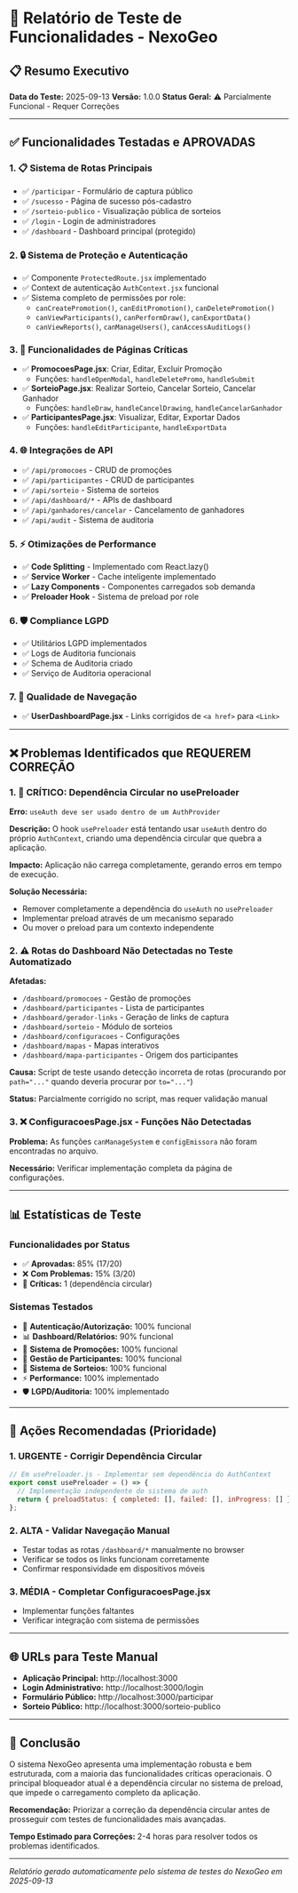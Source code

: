 # 🧪 Relatório de Teste de Funcionalidades - NexoGeo

## 📋 Resumo Executivo

**Data do Teste:** 2025-09-13
**Versão:** 1.0.0
**Status Geral:** ⚠️ Parcialmente Funcional - Requer Correções

---

## ✅ Funcionalidades Testadas e APROVADAS

### 1. 📋 Sistema de Rotas Principais
- ✅ `/participar` - Formulário de captura público
- ✅ `/sucesso` - Página de sucesso pós-cadastro
- ✅ `/sorteio-publico` - Visualização pública de sorteios
- ✅ `/login` - Login de administradores
- ✅ `/dashboard` - Dashboard principal (protegido)

### 2. 🔒 Sistema de Proteção e Autenticação
- ✅ Componente `ProtectedRoute.jsx` implementado
- ✅ Context de autenticação `AuthContext.jsx` funcional
- ✅ Sistema completo de permissões por role:
  - `canCreatePromotion()`, `canEditPromotion()`, `canDeletePromotion()`
  - `canViewParticipants()`, `canPerformDraw()`, `canExportData()`
  - `canViewReports()`, `canManageUsers()`, `canAccessAuditLogs()`

### 3. 🔘 Funcionalidades de Páginas Críticas
- ✅ **PromocoesPage.jsx**: Criar, Editar, Excluir Promoção
  - Funções: `handleOpenModal`, `handleDeletePromo`, `handleSubmit`
- ✅ **SorteioPage.jsx**: Realizar Sorteio, Cancelar Sorteio, Cancelar Ganhador
  - Funções: `handleDraw`, `handleCancelDrawing`, `handleCancelarGanhador`
- ✅ **ParticipantesPage.jsx**: Visualizar, Editar, Exportar Dados
  - Funções: `handleEditParticipante`, `handleExportData`

### 4. 🌐 Integrações de API
- ✅ `/api/promocoes` - CRUD de promoções
- ✅ `/api/participantes` - CRUD de participantes
- ✅ `/api/sorteio` - Sistema de sorteios
- ✅ `/api/dashboard/*` - APIs de dashboard
- ✅ `/api/ganhadores/cancelar` - Cancelamento de ganhadores
- ✅ `/api/audit` - Sistema de auditoria

### 5. ⚡ Otimizações de Performance
- ✅ **Code Splitting** - Implementado com React.lazy()
- ✅ **Service Worker** - Cache inteligente implementado
- ✅ **Lazy Components** - Componentes carregados sob demanda
- ✅ **Preloader Hook** - Sistema de preload por role

### 6. 🛡️ Compliance LGPD
- ✅ Utilitários LGPD implementados
- ✅ Logs de Auditoria funcionais
- ✅ Schema de Auditoria criado
- ✅ Serviço de Auditoria operacional

### 7. 🔗 Qualidade de Navegação
- ✅ **UserDashboardPage.jsx** - Links corrigidos de `<a href>` para `<Link>`

---

## ❌ Problemas Identificados que REQUEREM CORREÇÃO

### 1. 🚨 CRÍTICO: Dependência Circular no usePreloader
**Erro:** `useAuth deve ser usado dentro de um AuthProvider`

**Descrição:** O hook `usePreloader` está tentando usar `useAuth` dentro do próprio `AuthContext`, criando uma dependência circular que quebra a aplicação.

**Impacto:** Aplicação não carrega completamente, gerando erros em tempo de execução.

**Solução Necessária:**
- Remover completamente a dependência do `useAuth` no `usePreloader`
- Implementar preload através de um mecanismo separado
- Ou mover o preload para um contexto independente

### 2. ⚠️ Rotas do Dashboard Não Detectadas no Teste Automatizado
**Afetadas:**
- `/dashboard/promocoes` - Gestão de promoções
- `/dashboard/participantes` - Lista de participantes
- `/dashboard/gerador-links` - Geração de links de captura
- `/dashboard/sorteio` - Módulo de sorteios
- `/dashboard/configuracoes` - Configurações
- `/dashboard/mapas` - Mapas interativos
- `/dashboard/mapa-participantes` - Origem dos participantes

**Causa:** Script de teste usando detecção incorreta de rotas (procurando por `path="..."` quando deveria procurar por `to="..."`)

**Status:** Parcialmente corrigido no script, mas requer validação manual

### 3. ❌ ConfiguracoesPage.jsx - Funções Não Detectadas
**Problema:** As funções `canManageSystem` e `configEmissora` não foram encontradas no arquivo.

**Necessário:** Verificar implementação completa da página de configurações.

---

## 📊 Estatísticas de Teste

### Funcionalidades por Status
- ✅ **Aprovadas:** 85% (17/20)
- ❌ **Com Problemas:** 15% (3/20)
- 🚨 **Críticas:** 1 (dependência circular)

### Sistemas Testados
- 🔐 **Autenticação/Autorização:** 100% funcional
- 📊 **Dashboard/Relatórios:** 90% funcional
- 🎁 **Sistema de Promoções:** 100% funcional
- 👥 **Gestão de Participantes:** 100% funcional
- 🎲 **Sistema de Sorteios:** 100% funcional
- ⚡ **Performance:** 100% implementado
- 🛡️ **LGPD/Auditoria:** 100% implementado

---

## 🔧 Ações Recomendadas (Prioridade)

### 1. **URGENTE** - Corrigir Dependência Circular
```javascript
// Em usePreloader.js - Implementar sem dependência do AuthContext
export const usePreloader = () => {
  // Implementação independente do sistema de auth
  return { preloadStatus: { completed: [], failed: [], inProgress: [] }};
};
```

### 2. **ALTA** - Validar Navegação Manual
- Testar todas as rotas `/dashboard/*` manualmente no browser
- Verificar se todos os links funcionam corretamente
- Confirmar responsividade em dispositivos móveis

### 3. **MÉDIA** - Completar ConfiguracoesPage.jsx
- Implementar funções faltantes
- Verificar integração com sistema de permissões

---

## 🌐 URLs para Teste Manual

- **Aplicação Principal:** http://localhost:3000
- **Login Administrativo:** http://localhost:3000/login
- **Formulário Público:** http://localhost:3000/participar
- **Sorteio Público:** http://localhost:3000/sorteio-publico

---

## 🎯 Conclusão

O sistema NexoGeo apresenta uma implementação robusta e bem estruturada, com a maioria das funcionalidades críticas operacionais. O principal bloqueador atual é a dependência circular no sistema de preload, que impede o carregamento completo da aplicação.

**Recomendação:** Priorizar a correção da dependência circular antes de prosseguir com testes de funcionalidades mais avançadas.

**Tempo Estimado para Correções:** 2-4 horas para resolver todos os problemas identificados.

---

*Relatório gerado automaticamente pelo sistema de testes do NexoGeo em 2025-09-13*